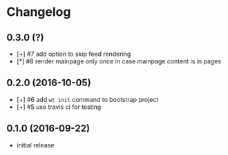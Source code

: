# Changelog


## 0.3.0 (?)

- [+] #7 add option to skip feed rendering
- [\*] #8 render mainpage only once in case mainpage content is in pages


## 0.2.0 (2016-10-05)

- [+] #6 add `wt init` command to bootstrap project
- [+] #5 use travis ci for testing


## 0.1.0 (2016-09-22)

- initial release
